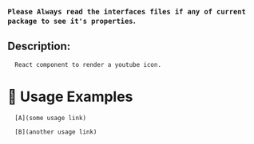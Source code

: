 ### `Please Always read the interfaces files if any of current package to see it's properties`.

## Description:

```sh
  React component to render a youtube icon.
```

# 🔨 Usage Examples

```typescript
  [A](some usage link)

  [B](another usage link)
```
